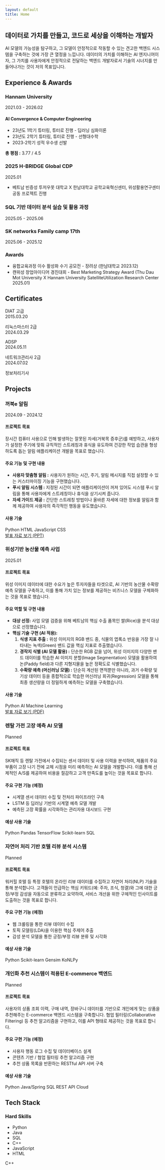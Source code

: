 ```yaml
---
layout: default
title: Home
---
```


<section class="hero-section">
  <h1>데이터로 가치를 만들고, 코드로 세상을 이해하는 개발자</h1>
  <p>
    AI 모델의 가능성을 탐구하고, 그 모델이 안정적으로 작동할 수 있는 견고한 백엔드 시스템을 구축하는 것에 가장 큰 열정을 느낍니다. 데이터의 가치를 이해하는 AI 엔지니어이자, 그 가치를 사용자에게 안정적으로 전달하는 백엔드 개발자로서 기술의 시너지를 만들어나가는 것이 저의 목표입니다.
  </p>
</section>

<h2 class="section-title">Experience & Awards</h2>
<section class="experience-section">

  <!-- Hannam University 섹션 -->
  <div class="experience-entry">
    <div class="experience-left">
      <h3>Hannam University</h3>
      <p>2021.03 - 2026.02</p>
    </div>
    <div class="experience-right">
      <div class="experience-detail">
        <h4>AI Convergence & Computer Engineering</h4>
        <ul>
          <li>23년도 1학기 튜터링, 튜터로 진행 - 딥러닝 심화이론</li>
          <li>23년도 2학기 튜터링, 튜터로 진행 - 선형대수학</li>
          <li>2023-2학기 성적 우수생 선발</li>
        </ul>
      </div>
      <p><strong>총 평점 :</strong> 3.77 / 4.5</p>
    </div>
  </div>
  
  <!-- H-BRIDGE Global CDP -->
  <div class="experience-entry">
    <div class="experience-left">
      <h3>2025 H-BRIDGE Global CDP</h3>
      <p>2025.01</p>
    </div>
    <div class="experience-right">
      <ul>
        <li>베트남 빈증성 투저우못 대학교 X 한남대학교 공학교육혁신센터, 위성활용연구센터 공동 프로젝트 진행</li>
      </ul>
    </div>
  </div>

  <!-- SQL 기반 데이터 분석 과정 -->
  <div class="experience-entry">
    <div class="experience-left">
      <h3>SQL 기반 데이터 분석 실습 및 활용 과정</h3>
      <p>2025.05 - 2025.06</p>
    </div>
    <div class="experience-right">
      <!-- 상세 내용 -->
    </div>
  </div>

  <!-- SK networks 섹션 -->
  <div class="experience-entry">
    <div class="experience-left">
      <h3>SK networks Family camp 17th</h3>
      <p>2025.06 - 2025.12</p>
    </div>
    <div class="experience-right">
      <!-- 상세 내용 -->
    </div>
  </div>

  <!-- Awards 섹션 -->
  <div class="experience-entry">
    <div class="experience-left">
      <h3>Awards</h3>
    </div>
    <div class="experience-right">
      <ul>
        <li>융합교육과정 이수 활성화 수기 공모전 - 장려상 (한남대학교 2023.12)</li>
        <li>캔위성 창업아이디어 경진대회 - Best Marketing Strategy Award (Thu Dau Mot University X Hannam University SatelliteUtilization Research Center 2025.01)</li>
      </ul>
    </div>
  </div>

</section>

<h2 class="section-title">Certificates</h2>
<div class="certificates-list">
  <div><p>DIAT 고급<br>2015.03.20</p></div>
  <div><p>리눅스마스터 2급<br>2024.03.29</p></div>
  <div><p>ADSP<br>2024.05.11</p></div>
  <div><p>네트워크관리사 2급<br>2024.07.02</p></div>
  <div><p>정보처리기사</p></div>
</div>


<h2 class="section-title">Projects</h2>
<section class="projects-section">

  <!-- 프로젝트 1: 꺼북e 알림 -->
  <div class="project-card">
    <h3>꺼북e 알림</h3>
    <p class="project-period">2024.09 - 2024.12</p>
    <div class="project-content">
      <h4>프로젝트 목표</h4>
      <p>
        장시간 컴퓨터 사용으로 인해 발생하는 잘못된 자세(거북목 증후군)를 예방하고, 사용자가 설정한 주기에 맞춰 규칙적인 스트레칭과 휴식을 유도하여 건강한 작업 습관을 형성하도록 돕는 알림 애플리케이션 개발을 목표로 했습니다.
      </p>
      <h4>주요 기능 및 구현 내용</h4>
      <ul>
        <li><b>사용자 맞춤형 알림 :</b> 사용자가 원하는 시간, 주기, 알림 메시지를 직접 설정할 수 있는 커스터마이징 기능을 구현했습니다.</li>
        <li><b>푸시 알림 시스템 :</b> 지정된 시간이 되면 애플리케이션이 꺼져 있어도 시스템 푸시 알림을 통해 사용자에게 스트레칭이나 휴식을 상기시켜 줍니다.</li>
        <li><b>자세 가이드 제공 :</b> 간단한 스트레칭 방법이나 올바른 자세에 대한 정보를 알림과 함께 제공하여 사용자의 즉각적인 행동을 유도했습니다.</li>
      </ul>
      <h4>사용 기술</h4>
      <div class="project-tech-tags">
        <span class="tech-tag python">Python</span>
        <span class="tech-tag html">HTML</span>
        <span class="tech-tag javascript">JavaScript</span>
        <span class="tech-tag css">CSS</span>
      </div>
      <a href="https://docs.google.com/presentation/d/1Nt_g4vc9zItP85qGIRyGzrPEKoY7fcYB/edit?usp=sharing&ouid=111937066271731398205&rtpof=true&sd=true" class="project-link" target="_blank" rel="noopener noreferrer">발표 자료 보기 (PPT)</a>
    </div>
  </div>

  <!-- 프로젝트 2: 위성기반 농산물 예측 사업 -->
  <div class="project-card">
    <h3>위성기반 농산물 예측 사업</h3>
    <p class="project-period">2025.01</p>
    <div class="project-content">
      <h4>프로젝트 목표</h4>
      <p>
        위성 이미지 데이터에 대한 수요가 높은 투자자들을 타겟으로, AI 기반의 농산물 수확량 예측 모델을 구축하고, 이를 통해 가치 있는 정보를 제공하는 비즈니스 모델을 구체화하는 것을 목표로 했습니다.
      </p>
      <h4>주요 역할 및 구현 내용</h4>
      <ul>
        <li><b>대상 선정:</b> 사업 모델 검증을 위해 베트남의 핵심 수출 품목인 쌀(Rice)을 분석 대상으로 선정했습니다.</li>
        <li><b>핵심 기술 구현 (AI 적용):</b>
          <ol>
            <li><b>식생 지표 추출 :</b> 위성 이미지의 RGB 밴드 중, 식물의 엽록소 반응을 가장 잘 나타내는 녹색(Green) 밴드 값을 핵심 지표로 추출했습니다.</li>
            <li><b>경작지 식별 (AI 모델 활용) :</b> 단순한 RGB 값을 넘어, 위성 이미지의 다양한 밴드 데이터를 학습한 AI 이미지 분할(Image Segmentation) 모델을 활용하여 논(Paddy field)과 다른 지형지물을 높은 정확도로 식별했습니다.</li>
            <li><b>수확량 예측 (머신러닝 모델) :</b> 단순히 계산된 면적뿐만 아니라, 과거 수확량 및 기상 데이터 등을 종합적으로 학습한 머신러닝 회귀(Regression) 모델을 통해 최종 생산량을 더 정밀하게 예측하는 모델을 구축했습니다.</li>
          </ol>
        </li>
      </ul>
      <h4>사용 기술</h4>
      <div class="project-tech-tags">
        <span class="tech-tag python">Python</span>
        <span class="tech-tag ai">AI</span>
        <span class="tech-tag ml">Machine Learning</span>
      </div>
      <a href="/Cansat3.pdf" class="project-link" target="_blank" rel="noopener noreferrer">발표 자료 보기 (PDF)</a>
    </div>
  </div>
  
  <!-- 프로젝트 3: 렌탈 가전 고장 예측 AI 모델 -->
  <div class="project-card">
    <h3>렌탈 가전 고장 예측 AI 모델</h3>
    <p class="project-period">Planned</p>
    <div class="project-content">
      <h4>프로젝트 목표</h4>
      <p>
        SK매직 등 렌탈 가전에서 수집되는 센서 데이터 및 사용 이력을 분석하여, 제품의 주요 부품이 고장 나기 전에 교체 시점을 미리 예측하는 AI 모델을 개발합니다. 이를 통해 선제적인 A/S를 제공하여 비용을 절감하고 고객 만족도를 높이는 것을 목표로 합니다.
      </p>
      <h4>주요 구현 기능 (예정)</h4>
      <ul>
        <li>시계열 센서 데이터 수집 및 전처리 파이프라인 구축</li>
        <li>LSTM 등 딥러닝 기반의 시계열 예측 모델 개발</li>
        <li>예측된 고장 확률을 시각화하는 관리자용 대시보드 구현</li>
      </ul>
      <h4>예상 사용 기술</h4>
      <div class="project-tech-tags">
        <span class="tech-tag python">Python</span>
        <span class="tech-tag">Pandas</span>
        <span class="tech-tag ai">TensorFlow</span>
        <span class="tech-tag ml">Scikit-learn</span>
        <span class="tech-tag">SQL</span>
      </div>
    </div>
  </div>

  <!-- 프로젝트 4: 자연어 처리 기반 호텔 리뷰 분석 시스템 -->
  <div class="project-card">
    <h3>자연어 처리 기반 호텔 리뷰 분석 시스템</h3>
    <p class="project-period">Planned</p>
    <div class="project-content">
      <h4>프로젝트 목표</h4>
      <p>
        워커힐 호텔 등 특정 호텔의 온라인 리뷰 데이터를 수집하고 자연어 처리(NLP) 기술을 통해 분석합니다. 고객들이 언급하는 핵심 키워드(예: 주차, 조식, 청결)와 그에 대한 긍정/부정 감성을 자동으로 분류하고 요약하여, 서비스 개선을 위한 구체적인 인사이트를 도출하는 것을 목표로 합니다.
      </p>
      <h4>주요 구현 기능 (예정)</h4>
      <ul>
        <li>웹 크롤링을 통한 리뷰 데이터 수집</li>
        <li>토픽 모델링(LDA)을 이용한 핵심 주제어 추출</li>
        <li>감성 분석 모델을 통한 긍정/부정 리뷰 분류 및 시각화</li>
      </ul>
      <h4>예상 사용 기술</h4>
      <div class="project-tech-tags">
        <span class="tech-tag python">Python</span>
        <span class="tech-tag ml">Scikit-learn</span>
        <span class="tech-tag">Gensim</span>
        <span class="tech-tag">KoNLPy</span>
      </div>
    </div>
  </div>
  
  <!-- 프로젝트 5: 개인화 추천 시스템이 적용된 E-commerce 백엔드 -->
  <div class="project-card">
    <h3>개인화 추천 시스템이 적용된 E-commerce 백엔드</h3>
    <p class="project-period">Planned</p>
    <div class="project-content">
      <h4>프로젝트 목표</h4>
      <p>
        사용자의 상품 조회 이력, 구매 내역, 장바구니 데이터를 기반으로 개인에게 맞는 상품을 추천해주는 E-commerce 백엔드 시스템을 구축합니다. 협업 필터링(Collaborative Filtering) 등 추천 알고리즘을 구현하고, 이를 API 형태로 제공하는 것을 목표로 합니다.
      </p>
      <h4>주요 구현 기능 (예정)</h4>
      <ul>
        <li>사용자 행동 로그 수집 및 데이터베이스 설계</li>
        <li>콘텐츠 기반 / 협업 필터링 추천 알고리즘 구현</li>
        <li>추천 상품 목록을 반환하는 RESTful API 서버 구축</li>
      </ul>
      <h4>예상 사용 기술</h4>
      <div class="project-tech-tags">
        <span class="tech-tag python">Python</span>
        <span class="tech-tag java">Java/Spring</span>
        <span class="tech-tag">SQL</span>
        <span class="tech-tag">REST API</span>
        <span class="tech-tag">Cloud</span>
      </div>
    </div>
  </div>

</section>

<h2 class="section-title">Tech Stack</h2>
<div class="tech-stack-container">
  <div class="tech-stack-text">
    <h3>Hard Skills</h3>
    <ul>
      <li>Python</li>
      <li>Java</li>
      <li>SQL</li>
      <li>C++</li>
      <li>JavaScript</li>
      <li>HTML</li>
    </ul>
  </div>
  <div class="tech-stack-logos">
    <div class="logo-item python"><i class="fab fa-python"></i></div>
    <div class="logo-item java"><i class="fab fa-java"></i></div>
    <div class="logo-item"><i class="fas fa-database"></i></div> <!-- SQL -->
    <div class="logo-item cpp">C++</div> <!-- C++ Icon Alternative -->
    <div class="logo-item javascript"><i class="fab fa-js"></i></div>
    <div class="logo-item html5"><i class="fab fa-html5"></i></div>
  </div>
</div>
